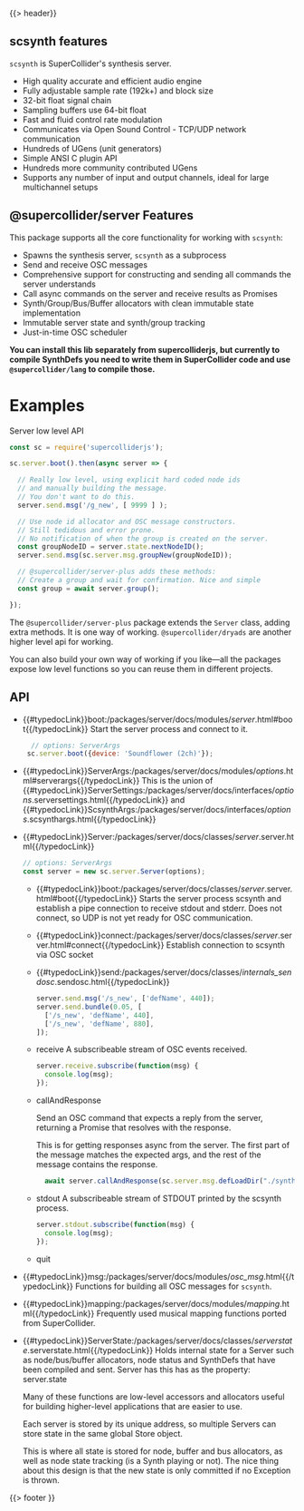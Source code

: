 {{> header}}

## scsynth features

`scsynth` is SuperCollider's synthesis server.

- High quality accurate and efficient audio engine
- Fully adjustable sample rate (192k+) and block size
- 32-bit float signal chain
- Sampling buffers use 64-bit float
- Fast and fluid control rate modulation
- Communicates via Open Sound Control - TCP/UDP network communication
- Hundreds of UGens (unit generators)
- Simple ANSI C plugin API
- Hundreds more community contributed UGens
- Supports any number of input and output channels, ideal for large multichannel setups


## @supercollider/server Features

This package supports all the core functionality for working with `scsynth`:

- Spawns the synthesis server, `scsynth` as a subprocess
- Send and receive OSC messages
- Comprehensive support for constructing and sending all commands the server understands
- Call async commands on the server and receive results as Promises
- Synth/Group/Bus/Buffer allocators with clean immutable state implementation
- Immutable server state and synth/group tracking
- Just-in-time OSC scheduler

**You can install this lib separately from supercolliderjs, but currently to compile SynthDefs you need to write them in SuperCollider code and use `@supercollider/lang` to compile those.**



# Examples

Server low level API

```js
const sc = require('supercolliderjs');

sc.server.boot().then(async server => {

  // Really low level, using explicit hard coded node ids
  // and manually building the message.
  // You don't want to do this.
  server.send.msg('/g_new', [ 9999 ] );

  // Use node id allocator and OSC message constructors.
  // Still tedidous and error prone.
  // No notification of when the group is created on the server.
  const groupNodeID = server.state.nextNodeID();
  server.send.msg(sc.server.msg.groupNew(groupNodeID));

  // @supercollider/server-plus adds these methods:
  // Create a group and wait for confirmation. Nice and simple
  const group = await server.group();

});
```

The `@supercollider/server-plus` package extends the `Server` class, adding extra methods. It is one way of working. `@supercollider/dryads` are another higher level api for working.

You can also build your own way of working if you like—all the packages expose low level functions so you can reuse them in different projects.


## API

- {{#typedocLink}}boot:/packages/server/docs/modules/_server_.html#boot{{/typedocLink}}
    Start the server process and connect to it.
    ```js
      // options: ServerArgs
     sc.server.boot({device: 'Soundflower (2ch)'});
    ```

- {{#typedocLink}}ServerArgs:/packages/server/docs/modules/_options_.html#serverargs{{/typedocLink}}
    This is the union of {{#typedocLink}}ServerSettings:/packages/server/docs/interfaces/_options_.serversettings.html{{/typedocLink}} and {{#typedocLink}}ScsynthArgs:/packages/server/docs/interfaces/_options_.scsynthargs.html{{/typedocLink}}

- {{#typedocLink}}Server:/packages/server/docs/classes/_server_.server.html{{/typedocLink}}
  ```js
  // options: ServerArgs
  const server = new sc.server.Server(options);
  ```

  - {{#typedocLink}}boot:/packages/server/docs/classes/_server_.server.html#boot{{/typedocLink}}
    Starts the server process scsynth and establish a pipe connection to receive stdout and stderr.
    Does not connect, so UDP is not yet ready for OSC communication.

  - {{#typedocLink}}connect:/packages/server/docs/classes/_server_.server.html#connect{{/typedocLink}}
    Establish connection to scsynth via OSC socket
  - {{#typedocLink}}send:/packages/server/docs/classes/_internals_sendosc_.sendosc.html{{/typedocLink}}
    ```js
    server.send.msg('/s_new', ['defName', 440]);
    server.send.bundle(0.05, [
      ['/s_new', 'defName', 440],
      ['/s_new', 'defName', 880],
    ]);
    ```
  - receive
    A subscribeable stream of OSC events received.
    ```js
    server.receive.subscribe(function(msg) {
      console.log(msg);
    });
    ```
  - callAndResponse

    Send an OSC command that expects a reply from the server, returning a Promise that resolves with the response.

    This is for getting responses async from the server. The first part of the message matches the expected args, and the rest of the message contains the response.

    ```js
      await server.callAndResponse(sc.server.msg.defLoadDir("./synthdefs/"));
    ```
  - stdout
    A subscribeable stream of STDOUT printed by the scsynth process.
    ```js
    server.stdout.subscribe(function(msg) {
      console.log(msg);
    });
    ```
  - quit




- {{#typedocLink}}msg:/packages/server/docs/modules/_osc_msg_.html{{/typedocLink}}
    Functions for building all OSC messages for `scsynth`.
- {{#typedocLink}}mapping:/packages/server/docs/modules/_mapping_.html{{/typedocLink}}
  Frequently used musical mapping functions ported from SuperCollider.
- {{#typedocLink}}ServerState:/packages/server/docs/classes/_serverstate_.serverstate.html{{/typedocLink}}
  Holds internal state for a Server such as node/bus/buffer allocators, node status and SynthDefs that have been compiled and sent.
  Server has this has as the property: server.state

  Many of these functions are low-level accessors and allocators useful for building higher-level applications that are easier to use.

  Each server is stored by its unique address, so multiple Servers can store state in the same global Store object.

  This is where all state is stored for node, buffer and bus allocators, as well
  as node state tracking (is a Synth playing or not). The nice thing about this design is that the new state is only committed if no Exception is thrown.

{{> footer }}